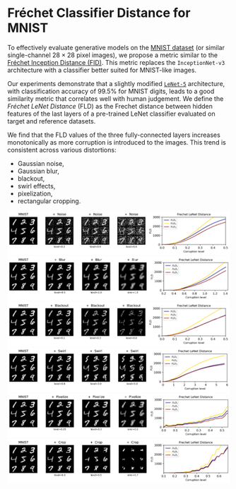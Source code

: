 # Fréchet Classifier Distance for MNIST

To effectively evaluate generative models on the [MNIST dataset](http://yann.lecun.com/exdb/mnist/) (or similar single-channel $28\times28$ pixel images), 
we propose a metric similar to the [Fréchet Inception Distance (FID)](https://arxiv.org/abs/1706.08500). This metric replaces the `InceptionNet-v3` 
architecture with a classifier better suited for MNIST-like images.

Our experiments demonstrate that a slightly modified [`LeNet-5`](http://yann.lecun.com/exdb/publis/pdf/lecun-95b.pdf) architecture, with classification accuracy of $99.5$% for MNIST digits, 
leads to a good similarity metric that correlates well with human judgement. We define the *Fréchet LeNet Distance* (FLD) as the Frechet distance between hidden features of the last layers of a pre-trained LeNet classifier evaluated on target and reference datasets.

We find that the FLD values of the three fully-connected layers increases monotonically as more corruption is introduced to the images. This trend is consistent across various distortions:

- Gaussian noise, 
- Gaussian blur, 
- blackout,
- swirl effects,
- pixelization,
- rectangular cropping.

![Fréchet Distance Distortions](/plots/Noise_MNIST_plot.png)
![Fréchet Distance Distortions](/plots/Blur_MNIST_plot.png)
![Fréchet Distance Distortions](/plots/Blackout_MNIST_plot.png)
![Fréchet Distance Distortions](/plots/Swirl_MNIST_plot.png)
![Fréchet Distance Distortions](/plots/Pixelize_MNIST_plot.png)
![Fréchet Distance Distortions](/plots/Crop_MNIST_plot.png)


